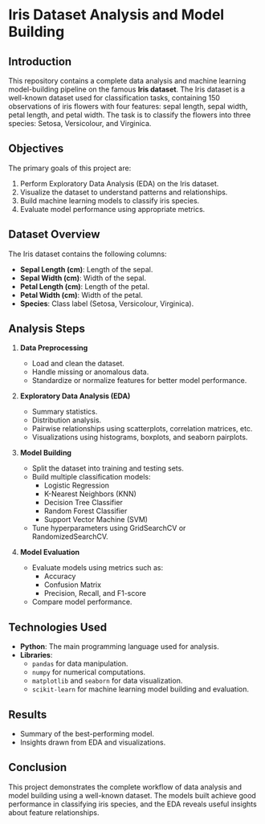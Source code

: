 
# Iris Dataset Analysis and Model Building

## Introduction
This repository contains a complete data analysis and machine learning model-building pipeline on the famous **Iris dataset**. 
The Iris dataset is a well-known dataset used for classification tasks, containing 150 observations of iris flowers with four features: sepal length, sepal width, petal length, and petal width. The task is to classify the flowers into three species: Setosa, Versicolour, and Virginica.

## Objectives
The primary goals of this project are:
1. Perform Exploratory Data Analysis (EDA) on the Iris dataset.
2. Visualize the dataset to understand patterns and relationships.
3. Build machine learning models to classify iris species.
4. Evaluate model performance using appropriate metrics.

## Dataset Overview
The Iris dataset contains the following columns:
- **Sepal Length (cm)**: Length of the sepal.
- **Sepal Width (cm)**: Width of the sepal.
- **Petal Length (cm)**: Length of the petal.
- **Petal Width (cm)**: Width of the petal.
- **Species**: Class label (Setosa, Versicolour, Virginica).

## Analysis Steps
1. **Data Preprocessing**
   - Load and clean the dataset.
   - Handle missing or anomalous data.
   - Standardize or normalize features for better model performance.

2. **Exploratory Data Analysis (EDA)**
   - Summary statistics.
   - Distribution analysis.
   - Pairwise relationships using scatterplots, correlation matrices, etc.
   - Visualizations using histograms, boxplots, and seaborn pairplots.

3. **Model Building**
   - Split the dataset into training and testing sets.
   - Build multiple classification models:
     - Logistic Regression
     - K-Nearest Neighbors (KNN)
     - Decision Tree Classifier
     - Random Forest Classifier
     - Support Vector Machine (SVM)
   - Tune hyperparameters using GridSearchCV or RandomizedSearchCV.

4. **Model Evaluation**
   - Evaluate models using metrics such as:
     - Accuracy
     - Confusion Matrix
     - Precision, Recall, and F1-score
   - Compare model performance.

## Technologies Used
- **Python**: The main programming language used for analysis.
- **Libraries**: 
  - `pandas` for data manipulation.
  - `numpy` for numerical computations.
  - `matplotlib` and `seaborn` for data visualization.
  - `scikit-learn` for machine learning model building and evaluation.

## Results
- Summary of the best-performing model.
- Insights drawn from EDA and visualizations.

## Conclusion
This project demonstrates the complete workflow of data analysis and model building using a well-known dataset. 
The models built achieve good performance in classifying iris species, and the EDA reveals useful insights about feature relationships.
